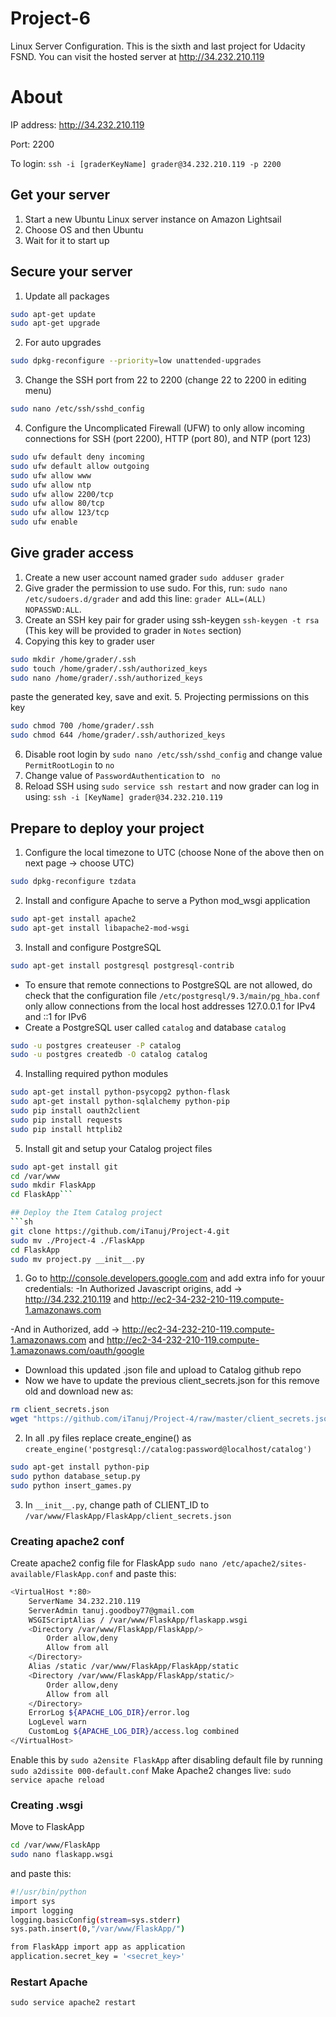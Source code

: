 # Project-6
Linux Server Configuration. This is the sixth and last project for Udacity FSND. You can visit the hosted server at http://34.232.210.119

# About
IP address: http://34.232.210.119

Port: 2200

To login:
`ssh -i [graderKeyName] grader@34.232.210.119 -p 2200`

## Get your server
1. Start a new Ubuntu Linux server instance on Amazon Lightsail
2. Choose OS and then Ubuntu
3. Wait for it to start up

## Secure your server
1. Update all packages
```sh
sudo apt-get update
sudo apt-get upgrade
```
2. For auto upgrades
```sh
sudo dpkg-reconfigure --priority=low unattended-upgrades
```
3. Change the SSH port from 22 to 2200 (change 22 to 2200 in editing menu)
```sh
sudo nano /etc/ssh/sshd_config
```
4. Configure the Uncomplicated Firewall (UFW) to only allow incoming connections for SSH (port 2200), HTTP (port 80), and NTP (port 123)
```sh
sudo ufw default deny incoming
sudo ufw default allow outgoing
sudo ufw allow www
sudo ufw allow ntp
sudo ufw allow 2200/tcp
sudo ufw allow 80/tcp
sudo ufw allow 123/tcp
sudo ufw enable
```

## Give grader access
1. Create a new user account named grader
`sudo adduser grader`
2. Give grader the permission to use sudo. For this, run: `sudo nano /etc/sudoers.d/grader` and add this line:
`grader ALL=(ALL) NOPASSWD:ALL`.
3. Create an SSH key pair for grader using ssh-keygen
`ssh-keygen -t rsa`
(This key will be provided to grader in `Notes` section)
4. Copying this key to grader user
```sh
sudo mkdir /home/grader/.ssh
sudo touch /home/grader/.ssh/authorized_keys
sudo nano /home/grader/.ssh/authorized_keys
```
paste the generated key, save and exit.
5. Projecting permissions on this key
```sh
sudo chmod 700 /home/grader/.ssh
sudo chmod 644 /home/grader/.ssh/authorized_keys
```
6. Disable root login by `sudo nano /etc/ssh/sshd_config` and change value `PermitRootLogin` to `no`
7. Change value of `PasswordAuthentication` to ` no`
8. Reload SSH using `sudo service ssh restart` and now grader can log in using:
`ssh -i [KeyName] grader@34.232.210.119`

## Prepare to deploy your project
1. Configure the local timezone to UTC (choose None of the above then on next page -> choose UTC)
```sh
sudo dpkg-reconfigure tzdata
```
2. Install and configure Apache to serve a Python mod_wsgi application
```sh
sudo apt-get install apache2
sudo apt-get install libapache2-mod-wsgi
```
3.  Install and configure PostgreSQL
```sh
sudo apt-get install postgresql postgresql-contrib
```
- To ensure that remote connections to PostgreSQL are not allowed, do check that the configuration file `/etc/postgresql/9.3/main/pg_hba.conf` only allow connections from the local host addresses 127.0.0.1 for IPv4 and ::1 for IPv6
- Create a PostgreSQL user called `catalog` and database `catalog`
```sh
sudo -u postgres createuser -P catalog
sudo -u postgres createdb -O catalog catalog
```
4. Installing required python modules
```sh
sudo apt-get install python-psycopg2 python-flask
sudo apt-get install python-sqlalchemy python-pip
sudo pip install oauth2client
sudo pip install requests
sudo pip install httplib2
```
5. Install git and setup your Catalog project files
```sh
sudo apt-get install git
cd /var/www
sudo mkdir FlaskApp
cd FlaskApp```

## Deploy the Item Catalog project
```sh
git clone https://github.com/iTanuj/Project-4.git
sudo mv ./Project-4 ./FlaskApp
cd FlaskApp
sudo mv project.py __init__.py
```
1. Go to http://console.developers.google.com and add extra info for youur credentials:
-In Authorized Javascript origins, add -> http://34.232.210.119 and http://ec2-34-232-210-119.compute-1.amazonaws.com

-And in Authorized, add -> http://ec2-34-232-210-119.compute-1.amazonaws.com and http://ec2-34-232-210-119.compute-1.amazonaws.com/oauth/google
- Download this updated .json file and upload to Catalog github repo
- Now we have to update the previous client_secrets.json for this remove old and download new as:
```sh
rm client_secrets.json
wget "https://github.com/iTanuj/Project-4/raw/master/client_secrets.json"
```
2. In all .py files replace create_engine() as `create_engine('postgresql://catalog:password@localhost/catalog')`
```sh
sudo apt-get install python-pip
sudo python database_setup.py
sudo python insert_games.py
```
3. In `__init__.py`, change path of CLIENT_ID to `/var/www/FlaskApp/FlaskApp/client_secrets.json` 
### Creating apache2 conf
Create apache2 config file for FlaskApp
`sudo nano /etc/apache2/sites-available/FlaskApp.conf`
and paste this:
```sh
<VirtualHost *:80>
	ServerName 34.232.210.119
	ServerAdmin tanuj.goodboy77@gmail.com
	WSGIScriptAlias / /var/www/FlaskApp/flaskapp.wsgi
	<Directory /var/www/FlaskApp/FlaskApp/>
		Order allow,deny
		Allow from all
	</Directory>
	Alias /static /var/www/FlaskApp/FlaskApp/static
	<Directory /var/www/FlaskApp/FlaskApp/static/>
		Order allow,deny
		Allow from all
	</Directory>
	ErrorLog ${APACHE_LOG_DIR}/error.log
	LogLevel warn
	CustomLog ${APACHE_LOG_DIR}/access.log combined
</VirtualHost>
```
Enable this by `sudo a2ensite FlaskApp` after disabling default file by running `sudo a2dissite 000-default.conf`
Make Apache2 changes live: `sudo service apache reload`
### Creating .wsgi
Move to FlaskApp
```sh
cd /var/www/FlaskApp
sudo nano flaskapp.wsgi 
```
and paste this:
```sh
#!/usr/bin/python
import sys
import logging
logging.basicConfig(stream=sys.stderr)
sys.path.insert(0,"/var/www/FlaskApp/")

from FlaskApp import app as application
application.secret_key = '<secret_key>'
```
### Restart Apache
`sudo service apache2 restart`
